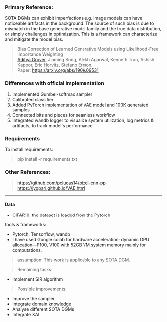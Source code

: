 ### Primary Reference:
SOTA DGMs can exhibit imperfections e.g. image models can have noticeable artifacts in the background. The source of such bias is due to mismatch in the base generative model family and the true data distribution, or simply challenges in optimization. This is a framework can characterize and mitigate the model bias.

> Bias Correction of Learned Generative Models using Likelihood-Free Importance Weighting  
> [Aditya Grover](https://aditya-grover.github.io), Jiaming Song, Alekh Agarwal, Kenneth Tran, Ashish Kapoor, Eric Horvitz, Stefano Ermon.  
> Paper: https://arxiv.org/abs/1906.09531  

### Differences with official implementation
1. Implemented Gumbel-softmax sampler
2. Calibrated classifier
2. Added PyTorch implementation of VAE model and 100K generated samples
2. Connected bits and pieces for seamless workflow 
2. Integrated wandb logger to visualize system utilization, log metrics & artifacts, to track model's performance

### Requirements
To install requirements:
> pip install -r requirements.txt

### Other References:
> https://github.com/pclucas14/pixel-cnn-pp
> https://jyopari.github.io/VAE.html
---
#### Data
* CIFAR10: the dataset is loaded from the Pytorch 

tools & frameworks:
* Pytorch, Tensorflow, wandb
* I have used Google colab for hardware acceleration; dynamic GPU allocation—P100, V100 with 52GB VM system memory mainly for computations.

> assumption: This work is applicable to any SOTA DGM.

> Remaining tasks:
- Implement SIR algorithm

> Possible improvements:
- Improve the sampler
- Integrate domain knowledge
- Analyse different SOTA DGMs
- Integrate XAI
